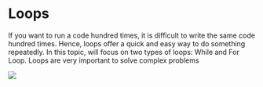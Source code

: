 # Loops

If you want to run a code hundred times, it is difficult to write the same code hundred times. Hence, loops offer a quick and easy way to do something repeatedly. In this topic, will focus on two types of loops: While and For Loop. Loops are very important to solve complex problems

![](https://s3.ap-south-1.amazonaws.com/appdev.konfinity.com/77.png)

